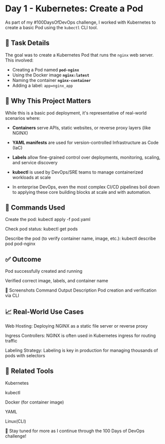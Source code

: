# Day 1 - Kubernetes: Create a Pod

As part of my #100DaysOfDevOps challenge, I worked with Kubernetes to create a basic Pod using the `kubectl` CLI tool.

## 📌 Task Details

The goal was to create a Kubernetes Pod that runs the `nginx` web server. This involved:

- Creating a Pod named **`pod-nginx`**
- Using the Docker image **`nginx:latest`**
- Naming the container **`nginx-container`**
- Adding a label: `app=nginx_app`

## 🚀 Why This Project Matters

While this is a basic pod deployment, it's representative of real-world scenarios where:

- **Containers** serve APIs, static websites, or reverse proxy layers (like NGINX)
- **YAML manifests** are used for version-controlled Infrastructure as Code (IaC)
- **Labels** allow fine-grained control over deployments, monitoring, scaling, and service discovery
- **kubectl** is used by DevOps/SRE teams to manage containerized workloads at scale

- In enterprise DevOps, even the most complex CI/CD pipelines boil down to applying these core building blocks at scale and with automation.

## 🚀 Commands Used

Create the pod: 
kubectl apply -f pod.yaml

Check pod status: kubectl get pods

Describe the pod (to verify container name, image, etc.): kubectl describe pod pod-nginx

## ✅ Outcome
Pod successfully created and running

Verified correct image, labels, and container name

📸 Screenshots
Command Output	Description
Pod creation and verification via CLI

## 📈 Real-World Use Cases
Web Hosting: Deploying NGINX as a static file server or reverse proxy

Ingress Controllers: NGINX is often used in Kubernetes ingress for routing traffic

Labeling Strategy: Labeling is key in production for managing thousands of pods with selectors

## 🔗 Related Tools
Kubernetes

kubectl

Docker (for container image)

YAML

Linux(CLI)

🔁 Stay tuned for more as I continue through the 100 Days of DevOps challenge!

